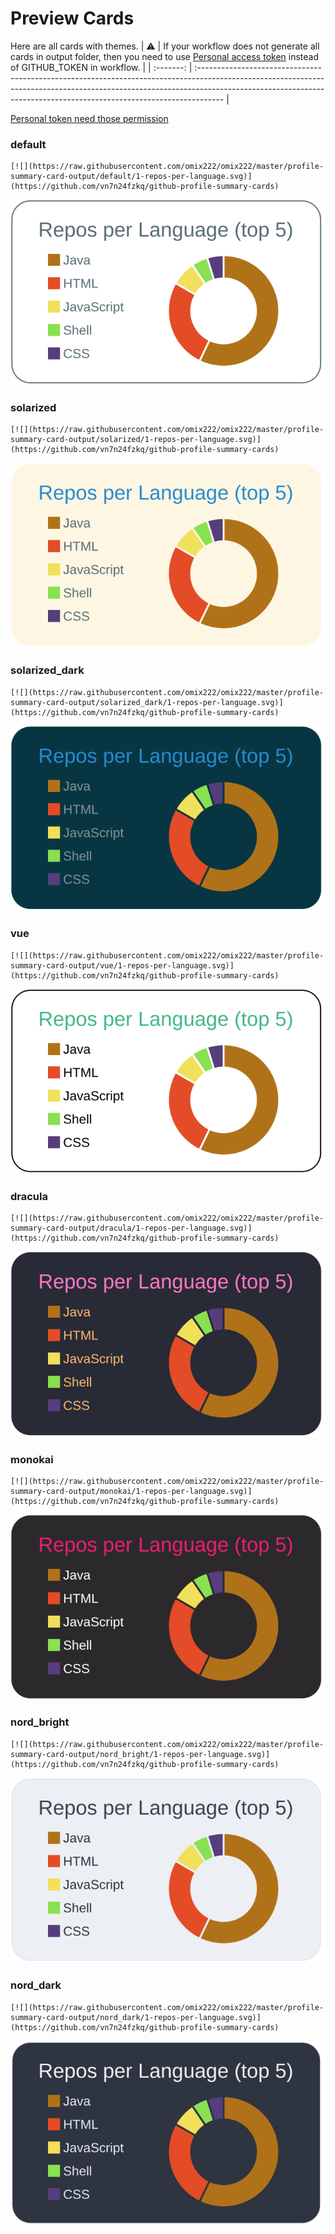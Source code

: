 
# Preview Cards

Here are all cards with themes.
| :warning: | If your workflow does not generate all cards in output folder, then you need to use [Personal access token](https://docs.github.com/en/actions/configuring-and-managing-workflows/creating-and-storing-encrypted-secrets) instead of GITHUB_TOKEN in workflow. |
| :-------: | :------------------------------------------------------------------------------------------------------------------------------------------------------------------------------------------------------------------------------------------------ |

[Personal token need those permission](https://github.com/vn7n24fzkq/github-profile-summary-cards/wiki/Personal-access-token-permissions)


### default


```
[![](https://raw.githubusercontent.com/omix222/omix222/master/profile-summary-card-output/default/1-repos-per-language.svg)](https://github.com/vn7n24fzkq/github-profile-summary-cards)
```
![](https://raw.githubusercontent.com/omix222/omix222/master/profile-summary-card-output/default/1-repos-per-language.svg)


### solarized


```
[![](https://raw.githubusercontent.com/omix222/omix222/master/profile-summary-card-output/solarized/1-repos-per-language.svg)](https://github.com/vn7n24fzkq/github-profile-summary-cards)
```
![](https://raw.githubusercontent.com/omix222/omix222/master/profile-summary-card-output/solarized/1-repos-per-language.svg)


### solarized_dark


```
[![](https://raw.githubusercontent.com/omix222/omix222/master/profile-summary-card-output/solarized_dark/1-repos-per-language.svg)](https://github.com/vn7n24fzkq/github-profile-summary-cards)
```
![](https://raw.githubusercontent.com/omix222/omix222/master/profile-summary-card-output/solarized_dark/1-repos-per-language.svg)


### vue


```
[![](https://raw.githubusercontent.com/omix222/omix222/master/profile-summary-card-output/vue/1-repos-per-language.svg)](https://github.com/vn7n24fzkq/github-profile-summary-cards)
```
![](https://raw.githubusercontent.com/omix222/omix222/master/profile-summary-card-output/vue/1-repos-per-language.svg)


### dracula


```
[![](https://raw.githubusercontent.com/omix222/omix222/master/profile-summary-card-output/dracula/1-repos-per-language.svg)](https://github.com/vn7n24fzkq/github-profile-summary-cards)
```
![](https://raw.githubusercontent.com/omix222/omix222/master/profile-summary-card-output/dracula/1-repos-per-language.svg)


### monokai


```
[![](https://raw.githubusercontent.com/omix222/omix222/master/profile-summary-card-output/monokai/1-repos-per-language.svg)](https://github.com/vn7n24fzkq/github-profile-summary-cards)
```
![](https://raw.githubusercontent.com/omix222/omix222/master/profile-summary-card-output/monokai/1-repos-per-language.svg)


### nord_bright


```
[![](https://raw.githubusercontent.com/omix222/omix222/master/profile-summary-card-output/nord_bright/1-repos-per-language.svg)](https://github.com/vn7n24fzkq/github-profile-summary-cards)
```
![](https://raw.githubusercontent.com/omix222/omix222/master/profile-summary-card-output/nord_bright/1-repos-per-language.svg)


### nord_dark


```
[![](https://raw.githubusercontent.com/omix222/omix222/master/profile-summary-card-output/nord_dark/1-repos-per-language.svg)](https://github.com/vn7n24fzkq/github-profile-summary-cards)
```
![](https://raw.githubusercontent.com/omix222/omix222/master/profile-summary-card-output/nord_dark/1-repos-per-language.svg)

